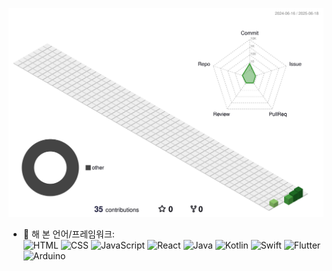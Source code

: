 <!--[![GitGarden](https://gitgarden.marshallku.dev/?user_name=Blossornn)](https://github.com/marshallku/gitgarden)-->
<!--![gitblock version](profile-3d-contrib/profile-gitblock.svg)-->
<!--![night rainbow version](profile-3d-contrib/profile-night-rainbow.svg)-->
![green version](profile-3d-contrib/profile-green.svg)

- 💼 해 본 언어/프레임워크:  
![HTML](https://img.shields.io/badge/HTML5-E34F26?style=flat&logo=html5&logoColor=white)
  ![CSS](https://img.shields.io/badge/CSS3-1572B6?style=flat&logo=css3&logoColor=white)
  ![JavaScript](https://img.shields.io/badge/JavaScript-F7DF1E?style=flat&logo=javascript&logoColor=black)
  ![React](https://img.shields.io/badge/React-61DAFB?style=flat&logo=react&logoColor=black)
  ![Java](https://img.shields.io/badge/Java-007396?style=flat&logo=java&logoColor=white)
  ![Kotlin](https://img.shields.io/badge/Kotlin-7F52FF?style=flat&logo=kotlin&logoColor=white)
  ![Swift](https://img.shields.io/badge/Swift-FA7343?style=flat&logo=swift&logoColor=white)
  ![Flutter](https://img.shields.io/badge/Flutter-02569B?style=flat&logo=flutter&logoColor=white)
  ![Arduino](https://img.shields.io/badge/Arduino-00979D?style=flat&logo=arduino&logoColor=white)
